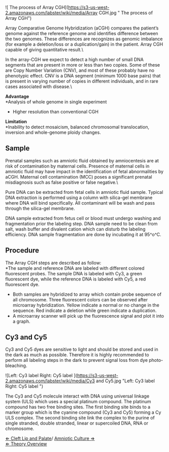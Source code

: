 ![ The process of Array CGH](https://s3-us-west-2.amazonaws.com/labster/wiki/media/Array CGH.jpg " The process of Array CGH")

Array Comparative Genome Hybridization (aCGH) compares the patient’s
genome against the reference genome and identifies difference between
the two genomes. These differences are recognizes as genomic imbalance
(for example a deletion/loss or a duplication/gain) in the patient.
Array CGH capable of giving quantitative result.\

In the array-CGH we expect to detect a high number of small DNA segments
that are present in more or less than two copies. Some of these are Copy
Number Variation (CNV), and most of these probably have no phenotypic
effect. CNV is a DNA segment (minimum 1000 base pairs) that is present
in varying number of copies in different individuals, and in rare cases
associated with disease.\

**Advantage**\
\*Analysis of whole genome in single experiment

-   Higher resolution than conventional CGH

**Limitation**\
\*Inability to detect mosaicism, balanced chromosomal translocation,
inversion and whole-genome ploidy changes.

Sample
------

Prenatal samples such as amniotic fluid obtained by amniocentesis are at
risk of contamination by maternal cells. Presence of maternal cells in
amniotic fluid may have impact in the identification of fetal
abnormalities by aCGH. Maternal cell contamination (MCC) poses a
significant prenatal misdiagnosis such as false positive or false
negative.\

Pure DNA can be extracted from fetal cells in amniotic fluid sample.
Typical DNA extraction is performed using a column with silica-gel
membrane where DNA will bind specifically. All contaminant will be wash
and pass through the silica-gel membrane.

DNA sample extracted from fetus cell or blood must undergo washing and
fragmentation prior the labeling step. DNA sample need to be clean from
salt, wash buffer and divalent cation which can disturb the labeling
efficiency. DNA sample fragmentation are done by incubating it at
95^o^C.

Procedure
---------

The Array CGH steps are described as follow:\
\*The sample and reference DNA are labeled with different colored
fluorescent probes. The sample DNA is labeled with Cy3, a green
fluorescent dye, while the reference DNA is labeled with Cy5, a red
fluorescent dye.

-   Both samples are hybridized to array which contain probe sequence of
    all chromosome. Three fluorescent colors can be observed after
    microarray hybridization. Yellow indicate a normal or no change in
    the sequence. Red indicate a deletion while green indicate a
    duplication.
-   A microarray scanner will pick up the fluorescence signal and plot
    it into a graph.

Cy3 and Cy5
-----------

Cy3 and Cy5 dyes are sensitive to light and should be stored and used in
the dark as much as possible. Therefore it is highly recommended to
perform all labeling steps in the dark to prevent signal loss from dye
photo-bleaching.

![Left: Cy3 label Right: Cy5 label ](https://s3-us-west-2.amazonaws.com/labster/wiki/media/Cy3 and Cy5.jpg "Left: Cy3 label Right: Cy5 label ")

The Cy3 and Cy5 molecule interact with DNA using universal linkage
system (ULS) which uses a special platinum compound. The platinum
compound has two free binding sites. The first binding site binds to a
marker group which is the cyanine compound (Cy3 and Cy5) forming a Cy
ULS complex. The second binding site link the complex to the purine of
single stranded, double stranded, linear or supercoiled DNA, RNA or
chromosome.

[ ⇐ Cleft Lip and Palate](/wiki/Cleft_Lip_and_Palate "wikilink")/ [ Amniotic
Culture ⇒](/wiki/Amniotic_Culture "wikilink")\
[ ⇐ Theory Overview](/wiki/Cytogenetics "wikilink")

